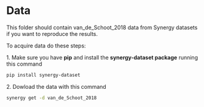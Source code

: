 # Data
This folder should contain van_de_Schoot_2018 data from Synergy datasets if you want to reproduce the results.

To acquire data do these steps:

1\. Make sure you have **pip** and install the **synergy-dataset package** running this command

```bash
pip install synergy-dataset
```

2\. Dowload the data with this command
```bash
synergy get -d van_de_Schoot_2018
```